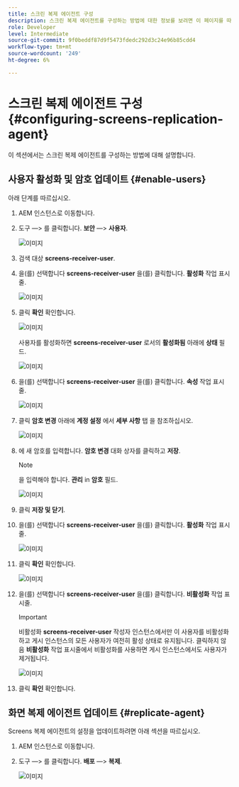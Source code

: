```yaml
---
title: 스크린 복제 에이전트 구성
description: 스크린 복제 에이전트를 구성하는 방법에 대한 정보를 보려면 이 페이지를 따르십시오.
role: Developer
level: Intermediate
source-git-commit: 9f0beddf87d9f5473fdedc292d3c24e96b85cdd4
workflow-type: tm+mt
source-wordcount: '249'
ht-degree: 6%

---
```



# 스크린 복제 에이전트 구성 {#configuring-screens-replication-agent}

이 섹션에서는 스크린 복제 에이전트를 구성하는 방법에 대해 설명합니다.

## 사용자 활성화 및 암호 업데이트 {#enable-users}

아래 단계를 따르십시오.

1. AEM 인스턴스로 이동합니다.

1. 도구 —> 를 클릭합니다. **보안** —> **사용자**.

   ![이미지](/help/user-guide/assets/screens-replication/screens-replication1.png)

1. 검색 대상 **screens-receiver-user**.

1. 을(를) 선택합니다 **screens-receiver-user** 을(를) 클릭합니다. **활성화** 작업 표시줄.

   ![이미지](/help/user-guide/assets/screens-replication/screens-replication2.png)

1. 클릭 **확인** 확인합니다.

   ![이미지](/help/user-guide/assets/screens-replication/screens-replication3.png)

   사용자를 활성화하면 **screens-receiver-user** 로서의 **활성화됨** 아래에 **상태** 필드.

   ![이미지](/help/user-guide/assets/screens-replication/screens-replication4.png)

1. 을(를) 선택합니다 **screens-receiver-user** 을(를) 클릭합니다. **속성** 작업 표시줄.

   ![이미지](/help/user-guide/assets/screens-replication/screens-replication5.png)

1. 클릭 **암호 변경** 아래에 **계정 설정** 에서 **세부 사항** 탭 을 참조하십시오.

   ![이미지](/help/user-guide/assets/screens-replication/screens-replication6.png)

1. 에 새 암호를 입력합니다. **암호 변경** 대화 상자를 클릭하고 **저장**.

   >[!NOTE]
   >을 입력해야 합니다. **관리** in **암호** 필드.

   ![이미지](/help/user-guide/assets/screens-replication/screens-replication7.png)

1. 클릭 **저장 및 닫기**.

1. 을(를) 선택합니다 **screens-receiver-user** 을(를) 클릭합니다. **활성화** 작업 표시줄.

   ![이미지](/help/user-guide/assets/screens-replication/screens-replication8.png)

1. 클릭 **확인** 확인합니다.

   ![이미지](/help/user-guide/assets/screens-replication/screens-replication9.png)

1. 을(를) 선택합니다 **screens-receiver-user** 을(를) 클릭합니다. **비활성화** 작업 표시줄.

   >[!IMPORTANT]
   > 비활성화 **screens-receiver-user** 작성자 인스턴스에서만 이 사용자를 비활성화하고 게시 인스턴스의 모든 사용자가 여전히 활성 상태로 유지됩니다. 클릭하지 않음 **비활성화** 작업 표시줄에서 비활성화를 사용하면 게시 인스턴스에서도 사용자가 제거됩니다.

   ![이미지](/help/user-guide/assets/screens-replication/screens-replication10.png)

1. 클릭 **확인** 확인합니다.

## 화면 복제 에이전트 업데이트 {#replicate-agent}

Screens 복제 에이전트의 설정을 업데이트하려면 아래 섹션을 따르십시오.

1. AEM 인스턴스로 이동합니다.

1. 도구 —> 를 클릭합니다. **배포** —> **복제**.

   ![이미지](/help/user-guide/assets/screens-replication/screens-replication1a.png)
